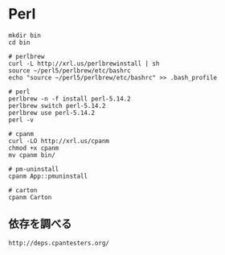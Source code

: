 # Perl

    mkdir bin
    cd bin

    # perlbrew
    curl -L http://xrl.us/perlbrewinstall | sh
    source ~/perl5/perlbrew/etc/bashrc
    echo "source ~/perl5/perlbrew/etc/bashrc" >> .bash_profile

    # perl
    perlbrew -n -f install perl-5.14.2
    perlbrew switch perl-5.14.2
    perlbrew use perl-5.14.2
    perl -v

    # cpanm
    curl -LO http://xrl.us/cpanm
    chmod +x cpanm
    mv cpanm bin/

    # pm-uninstall
    cpanm App::pmuninstall

    # carton
    cpanm Carton

## 依存を調べる
    http://deps.cpantesters.org/
